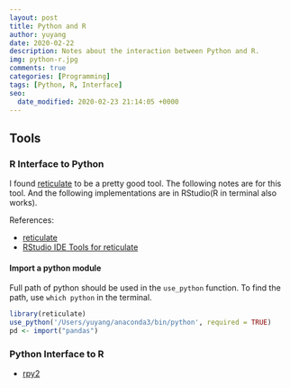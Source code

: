 ```yaml
---
layout: post
title: Python and R
author: yuyang
date: 2020-02-22
description: Notes about the interaction between Python and R.
img: python-r.jpg
comments: true
categories: [Programming]
tags: [Python, R, Interface]
seo:
  date_modified: 2020-02-23 21:14:05 +0000
---
```


## Tools

### R Interface to Python

I found [reticulate](https://blog.rstudio.com/tags/reticulate) to be a pretty good tool. The following notes are for this tool. And the following implementations are in RStudio(R in terminal also works).

References:
- [reticulate](https://blog.rstudio.com/tags/reticulate)
- [RStudio IDE Tools for reticulate](https://rstudio.github.io/reticulate/articles/rstudio_ide.html)


#### Import a python module
Full path of python should be used in the `use_python` function. To find the path, use `which python` in the terminal.
``` r
library(reticulate)
use_python('/Users/yuyang/anaconda3/bin/python', required = TRUE)
pd <- import("pandas")
```



### Python Interface to R

- [rpy2](https://rpy2.bitbucket.io/)



